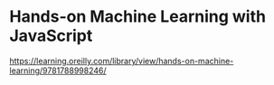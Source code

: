 # Hands-on Machine Learning with JavaScript
https://learning.oreilly.com/library/view/hands-on-machine-learning/9781788998246/
